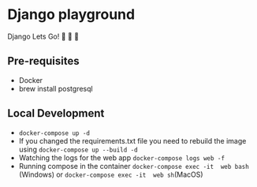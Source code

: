 # Django playground

Django Lets Go! :rocket: :rocket: :rocket:

## Pre-requisites

- Docker
- brew install postgresql

## Local Development

- `docker-compose up -d`
- If you changed the requirements.txt file you need to rebuild the image using `docker-compose up --build -d`
- Watching the logs for the web app `docker-compose logs web -f`
- Running compose in the container `docker-compose exec -it  web bash` (Windows) or `docker-compose exec -it  web sh`(MacOS)
